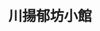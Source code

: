 ---
title: "川揚郁坊小館"
description: "川揚郁坊小館"
layout: shop
keywords:
  - 美食競賽
  - 台灣美食
  - 美食精選
datePublished: "2025-06-30"
dateModified: "2025-07-04"
city: "台北市"
district: "中正區"
address: "台北市中正區延平南路163巷2號"
phone: "0223311117"
geo: "25.03504999206272, 121.50792876911677"
google_map: "https://maps.app.goo.gl/h1mtBDCE8Jdm22aP6"
footinder: "https://footinder.com.tw/%E5%8F%B0%E5%8C%97%E5%B8%82%E4%B8%AD%E6%AD%A3%E5%8D%80/7460/"
official: "https://www.facebook.com/yufang.restaurant/"
award:
  - name: "500盤"
    year: "2024"
    entries:
      - dishes:
          - "蔥開煨麵"

---
